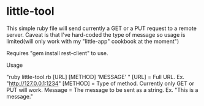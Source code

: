 # little-tool
This simple ruby file will send currently a GET or a PUT request to a remote server.
Caveat is that I've hard-coded the type of message so usage is limited(will only work with my "little-app" cookbook at the moment")


Requires "gem install rest-client" to use.

Usage

"ruby little-tool.rb [URL] [METHOD] 'MESSAGE' "
[URL] = Full URL. Ex. "http://127.0.0.1:1234"
[METHOD] = Type of method. Currently only GET or PUT will work.
Message = The message to be sent as a string.  Ex. "This is a message."
